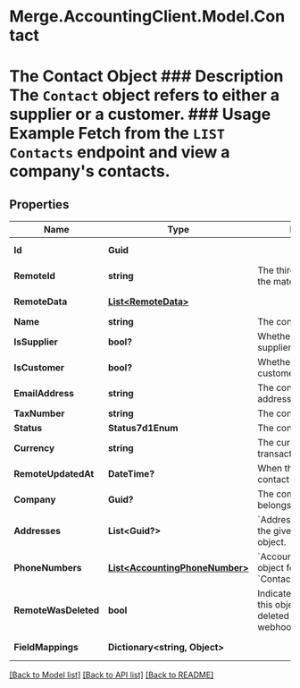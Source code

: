 # Merge.AccountingClient.Model.Contact
# The Contact Object ### Description The `Contact` object refers to either a supplier or a customer.  ### Usage Example Fetch from the `LIST Contacts` endpoint and view a company's contacts.

## Properties

Name | Type | Description | Notes
------------ | ------------- | ------------- | -------------
**Id** | **Guid** |  | [optional] [readonly] 
**RemoteId** | **string** | The third-party API ID of the matching object. | [optional] 
**RemoteData** | [**List&lt;RemoteData&gt;**](RemoteData.md) |  | [optional] [readonly] 
**Name** | **string** | The contact&#39;s name. | [optional] 
**IsSupplier** | **bool?** | Whether the contact is a supplier. | [optional] 
**IsCustomer** | **bool?** | Whether the contact is a customer. | [optional] 
**EmailAddress** | **string** | The contact&#39;s email address. | [optional] 
**TaxNumber** | **string** | The contact&#39;s tax number. | [optional] 
**Status** | **Status7d1Enum** | The contact&#39;s status | [optional] 
**Currency** | **string** | The currency the contact&#39;s transactions are in. | [optional] 
**RemoteUpdatedAt** | **DateTime?** | When the third party&#39;s contact was updated. | [optional] 
**Company** | **Guid?** | The company the contact belongs to. | [optional] 
**Addresses** | **List&lt;Guid?&gt;** | &#x60;Address&#x60; object IDs for the given &#x60;Contacts&#x60; object. | [optional] 
**PhoneNumbers** | [**List&lt;AccountingPhoneNumber&gt;**](AccountingPhoneNumber.md) | &#x60;AccountingPhoneNumber&#x60; object for the given &#x60;Contacts&#x60; object. | [optional] 
**RemoteWasDeleted** | **bool** | Indicates whether or not this object has been deleted by third party webhooks. | [optional] [readonly] 
**FieldMappings** | **Dictionary&lt;string, Object&gt;** |  | [optional] [readonly] 

[[Back to Model list]](../README.md#documentation-for-models) [[Back to API list]](../README.md#documentation-for-api-endpoints) [[Back to README]](../README.md)


